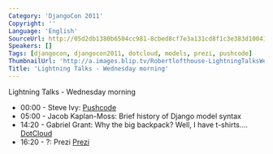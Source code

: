 ```yaml
---
Category: 'DjangoCon 2011'
Copyright: ''
Language: 'English'
SourceUrl: http://05d2db1380b6504cc981-8cbed8cf7e3a131cd8f1c3e383d10041.r93.cf2.rackcdn.com/djangocon-2011/74_lightning-talks-wednesday-morning.m4v
Speakers: []
Tags: [djangocon, djangocon2011, dotcloud, models, prezi, pushcode]
ThumbnailUrl: 'http://a.images.blip.tv/Robertlofthouse-LightningTalksWedAm363-324.jpg'
Title: 'Lightning Talks - Wednesday morning'
---
```

Lightning Talks - Wednesday morning

  * 00:00 - Steve Ivy: [Pushcode](http://pushcode.wallrazer.com/)
  * 05:00 - Jacob Kaplan-Moss: Brief history of Django model syntax 
  * 14:20 - Gabriel Grant: Why the big backpack? Well, I have t-shirts.... [DotCloud](http://dotcloud.com/)
  * 16:20 - ?: Prezi [Prezi](http://prezi.com/)

